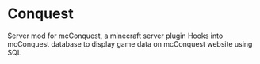 # Conquest
Server mod for mcConquest, a minecraft server plugin  Hooks into mcConquest database to display game data on mcConquest website using SQL
